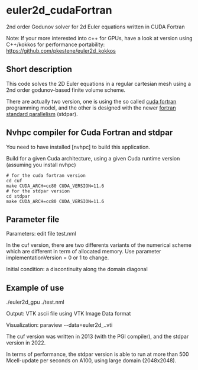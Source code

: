# euler2d_cudaFortran

2nd order Godunov solver for 2d Euler equations written in CUDA Fortran

Note: If your more interested into c++ for GPUs, have a look at version using C++/kokkos for performance portability:
https://github.com/pkestene/euler2d_kokkos

## Short description

This code solves the 2D Euler equations in a regular cartesian mesh
using a 2nd order godunov-based finite volume scheme.

There are actually two version, one is using the so called [cuda fortran](https://developer.nvidia.com/cuda-fortran) programming model, and the other is designed with the newer [fortran standard parallelism](https://developer.nvidia.com/blog/accelerating-fortran-do-concurrent-with-gpus-and-the-nvidia-hpc-sdk/) (stdpar).

## Nvhpc compiler for Cuda Fortran and stdpar

You need to have installed [nvhpc] to build this application.

Build for a given Cuda architecture, using a given Cuda runtime version (assuming you install nvhpc)

```shell
# for the cuda fortran version
cd cuf
make CUDA_ARCH=cc80 CUDA_VERSION=11.6
# for the stdpar version
cd stdpar
make CUDA_ARCH=cc80 CUDA_VERSION=11.6
```

## Parameter file

Parameters:
	edit file test.nml

In the cuf version, there are two differents variants of the numerical scheme which are different in term of allocated memory. Use parameter implementationVersion = 0 or 1 to change.

Initial condition: a discontinuity along the domain diagonal

## Example of use

./euler2d_gpu ./test.nml

Output:
	VTK ascii file using VTK Image Data format

Visualization:
	paraview --data=euler2d_..vti

The cuf version was written in 2013 (with the PGI compiler), and the stdpar version in 2022.

In terms of performance, the stdpar version is able to run at more than 500 Mcell-update per seconds on A100, using large domain (2048x2048).
